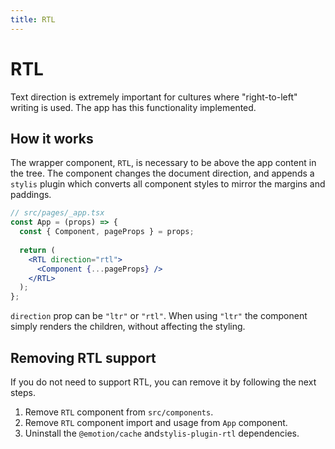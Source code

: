 ```yaml
---
title: RTL
---
```


# RTL

Text direction is extremely important for cultures where "right-to-left" writing is used. The app
has this functionality implemented.

## How it works

The wrapper component, `RTL`, is necessary to be above the app content in the tree. The component
changes the document direction, and appends a `stylis` plugin which converts all component styles to
mirror the margins and paddings.

```jsx
// src/pages/_app.tsx
const App = (props) => {
  const { Component, pageProps } = props;
    
  return (
    <RTL direction="rtl">
      <Component {...pageProps} />
    </RTL>
  );
};
```

`direction` prop can be `"ltr"` or `"rtl"`. When using `"ltr"` the component simply renders the
children, without affecting the styling.

## Removing RTL support

If you do not need to support RTL, you can remove it by following the next steps.

1. Remove `RTL` component from `src/components`.
2. Remove `RTL` component import and usage from `App` component.
2. Uninstall the `@emotion/cache` and`stylis-plugin-rtl` dependencies.
